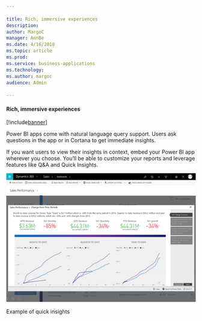 ```yaml
---

title: Rich, immersive experiences
description: 
author: MargoC
manager: AnnBe
ms.date: 4/16/2018
ms.topic: article
ms.prod: 
ms.service: business-applications
ms.technology: 
ms.author: margoc
audience: Admin

---
```

#### Rich, immersive experiences 

[!include[banner](../../../includes/banner.md)]


Power BI apps come with natural language query support. Users ask questions in
the app or in Cortana to get immediate insights.

If you want users to view their insights in context, embed your Power BI app
wherever you choose. You’ll be able to customize your reports and leverage
features like Q&A and Quick Insights.

![A screenshot showing an example of quick insights](media/rich-immersive-experiences-1.png "A screenshot showing an example of quick insights")
<!-- picture -->


Example of quick insights
